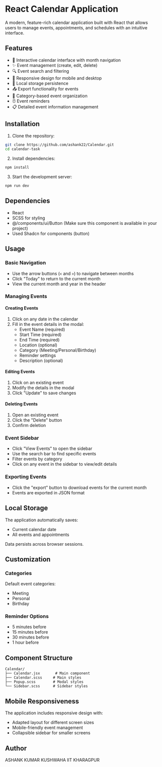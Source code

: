 # React Calendar Application

A modern, feature-rich calendar application built with React that allows users to manage events, appointments, and schedules with an intuitive interface.

## Features

- 📅 Interactive calendar interface with month navigation
- ✨ Event management (create, edit, delete)
- 🔍 Event search and filtering
- 📱 Responsive design for mobile and desktop
- 💾 Local storage persistence
- 📤 Export functionality for events
- 🎨 Category-based event organization
- ⏰ Event reminders
- 📋 Detailed event information management

## Installation

1. Clone the repository:
```bash
git clone https://github.com/ashank22/Calendar.git
cd calendar-task
```

2. Install dependencies:
```bash
npm install
```

3. Start the development server:
```bash
npm run dev
```

## Dependencies

- React
- SCSS for styling
- @/components/ui/Button (Make sure this component is available in your project)
- Used Shadcn for components (button)

## Usage

### Basic Navigation

- Use the arrow buttons (`<` and `>`) to navigate between months
- Click "Today" to return to the current month
- View the current month and year in the header

### Managing Events

#### Creating Events
1. Click on any date in the calendar
2. Fill in the event details in the modal:
   - Event Name (required)
   - Start Time (required)
   - End Time (required)
   - Location (optional)
   - Category (Meeting/Personal/Birthday)
   - Reminder settings
   - Description (optional)

#### Editing Events
1. Click on an existing event
2. Modify the details in the modal
3. Click "Update" to save changes

#### Deleting Events
1. Open an existing event
2. Click the "Delete" button
3. Confirm deletion

### Event Sidebar

- Click "View Events" to open the sidebar
- Use the search bar to find specific events
- Filter events by category
- Click on any event in the sidebar to view/edit details

### Exporting Events

- Click the "export" button to download events for the current month
- Events are exported in JSON format

## Local Storage

The application automatically saves:
- Current calendar date
- All events and appointments

Data persists across browser sessions.

## Customization

### Categories
Default event categories:
- Meeting
- Personal
- Birthday

### Reminder Options
- 5 minutes before
- 15 minutes before
- 30 minutes before
- 1 hour before

## Component Structure

```
Calendar/
├── Calendar.jsx       # Main component
├── Calendar.scss     # Main styles
├── Popup.scss        # Modal styles
└── Sidebar.scss      # Sidebar styles
```

## Mobile Responsiveness

The application includes responsive design with:
- Adapted layout for different screen sizes
- Mobile-friendly event management
- Collapsible sidebar for smaller screens


## Author

ASHANK KUMAR KUSHWAHA
IIT KHARAGPUR
